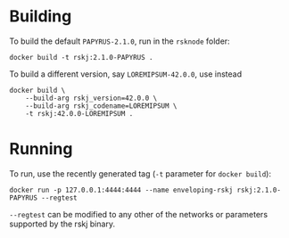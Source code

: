 # Building

To build the default `PAPYRUS-2.1.0`, run in the `rsknode` folder:

```
docker build -t rskj:2.1.0-PAPYRUS .
```

To build a different version, say `LOREMIPSUM-42.0.0`, use instead

```
docker build \
    --build-arg rskj_version=42.0.0 \
    --build-arg rskj_codename=LOREMIPSUM \
    -t rskj:42.0.0-LOREMIPSUM .
```

# Running

To run, use the recently generated tag (`-t` parameter for `docker
build`):

```
docker run -p 127.0.0.1:4444:4444 --name enveloping-rskj rskj:2.1.0-PAPYRUS --regtest
```

`--regtest` can be modified to any other of the networks or parameters
supported by the rskj binary.
